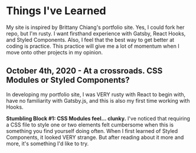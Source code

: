 # Things I've Learned

My site is inspired by Brittany Chiang's portfolio site. Yes, I could fork her repo, but I'm rusty. I want firsthand experience with Gatsby, React Hooks, and Styled Components. Also, I feel that the best way to get better at coding is practice. This practice will give me a lot of momentum when I move onto other projects in my opinion.

## October 4th, 2020 - At a crossroads. CSS Modules or Styled Components?
In developing my portfolio site, I was VERY rusty with React to begin with, have no familiarity with Gatsby.js, and this is also my first time working with Hooks. 

**Stumbling Block #1: CSS Modules feel... clunky.** I've noticed that requiring a CSS file to style one or two elements felt cumbersome when this is something you find yourself doing often. When I first learned of Styled Components, it looked VERY strange. But after reading about it more and more, it's something I'd like to try.